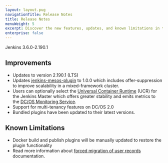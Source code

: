 ```yaml
---
layout: layout.pug
navigationTitle: Release Notes
title: Release Notes
menuWeight: 5
excerpt: Discover the new features, updates, and known limitations in this release of the Jenkins Service
enterprise: false
--- 
```


Jenkins 3.6.0-2.190.1

## Improvements
- Updates to version 2.190.1 (LTS)
- Updates [jenkins-mesos-plugin](https://github.com/jenkinsci/mesos-plugin) to 1.0.0 which includes offer-suppression to improve scalability in a mixed-framework cluster.
- Users can optionally select the [Universal Container Runtime](../../../../2.0/deploying-services/containerizers/ucr/index.md) (UCR) for the Jenkins Master which offers greater stability and emits metrics to the [DC/OS Monitoring Service](../../../../services/dcos-monitoring/1.1.0/index.md).
- Support for multi-tenancy features on DC/OS 2.0
- Bundled plugins have been updated to their latest versions.


## Known Limitations
- Docker build and publish plugins will be manually updated to restore the plugin functionality
- Read more information about [forced migration of user records](https://jenkins.io/security/advisory/2018-12-05/#SECURITY-1072) documentation.


<!-- This source repo for this topic is located on https://github.com/mesosphere/dcos-jenkins-service -->
